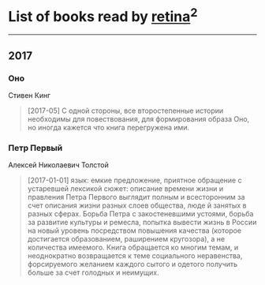 # List of books read by [retina](https://vk.com/id385281948)<sup>2</sup>
---

## 2017

### Оно
Стивен Кинг
> [2017-05] С одной стороны, все второстепенные истории необходимы для повествования, для формирования образа Оно, но иногда кажется что книга перегружена ими.


### Петр Первый
Алексей Николаевич Толстой
> [2017-01-01] язык: емкие предложение, приятное обращение с устаревшей лексикой
> сюжет: описание времени жизни и правления Петра Первого выглядит полным и всесторонним за счет описания жизни разных слоев общества, люде й занятых в разных сферах. Борьба Петра с закостеневшими устоями, борьба за развитие культуры и ремесла,  попытка вывести  жизнь в России на новый уровень посредством повышения качества (которое достигается образованием, раширением кругозора), а не количества имеемого. Книга обращается ко многим темам, и неоднократно возвращается к теме социального неравенства, форсируемого желанием каждого сытого и одетого получить больше за счет голодных и неимущих.




